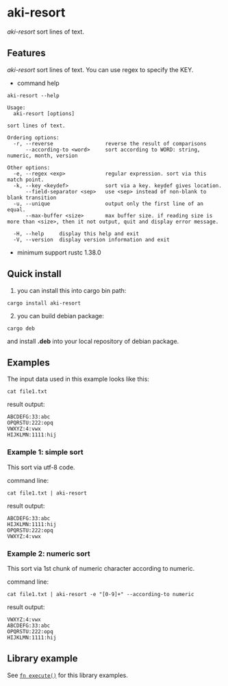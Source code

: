 # aki-resort

*aki-resort* sort lines of text.

## Features

*aki-resort*  sort lines of text. You can use regex to specify the KEY.

* command help

```text
aki-resort --help
```

```text
Usage:
  aki-resort [options]

sort lines of text.

Ordering options:
  -r, --reverse                 reverse the result of comparisons
      --according-to <word>     sort according to WORD: string, numeric, month, version

Other options:
  -e, --regex <exp>             regular expression. sort via this match point.
  -k, --key <keydef>            sort via a key. keydef gives location.
      --field-separator <sep>   use <sep> instead of non-blank to blank transition
  -u, --unique                  output only the first line of an equal.
      --max-buffer <size>       max buffer size. if reading size is more than <size>, then it not output, quit and display error message.

  -H, --help     display this help and exit
  -V, --version  display version information and exit
```

* minimum support rustc 1.38.0

## Quick install

1. you can install this into cargo bin path:

```text
cargo install aki-resort
```

2. you can build debian package:

```text
cargo deb
```

and install **.deb** into your local repository of debian package.

## Examples

The input data used in this example looks like this:

```
cat file1.txt
```

result output:
```
ABCDEFG:33:abc
OPQRSTU:222:opq
VWXYZ:4:vwx
HIJKLMN:1111:hij
```

### Example 1: simple sort

This sort via utf-8 code.

command line:
```
cat file1.txt | aki-resort
```

result output:
```
ABCDEFG:33:abc
HIJKLMN:1111:hij
OPQRSTU:222:opq
VWXYZ:4:vwx
```

### Example 2: numeric sort

This sort via 1st chunk of numeric character according to numeric.

command line:
```
cat file1.txt | aki-resort -e "[0-9]+" --according-to numeric
```

result output:
```
VWXYZ:4:vwx
ABCDEFG:33:abc
OPQRSTU:222:opq
HIJKLMN:1111:hij
```

## Library example

See [`fn execute()`] for this library examples.

[`fn execute()`]: crate::execute
